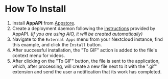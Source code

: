 How To Install
==============

1. Install **AppAPI** from [Appstore](https://apps.nextcloud.com/apps/app_api).
2. Create a deployment daemon following the [instructions](https://cloud-py-api.github.io/app_api/CreationOfDeployDaemon.html) provided by AppAPI. _(If you are using AIO, it will be created automatically)_
3. Navigate to the `External Apps` menu from your Nextcloud instance, find this example, and click the `Install` button.
4. After successful installation, the "To GIF" action is added to the file's context menu for videos.
5. After clicking on the "To GIF" button, the file is sent to the application, which, after processing, 
will create a new file next to it with the ".gif" extension and send the user a notification that its work has completed.
